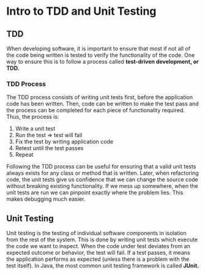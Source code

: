 # Intro to TDD and Unit Testing
## TDD
When developing software, it is important to ensure that most if not all of the code being written is tested to verify the functionality of the code. One way to ensure this is to follow a process called **test-driven development, or TDD.**

### TDD Process
The TDD process consists of writing unit tests first, before the application code has been written. Then, code can be written to make the test pass and the process can be completed for each piece of functionality required. Thus, the process is:
1) Write a unit test
2) Run the test => test will fail
3) Fix the test by writing application code
4) Retest until the test passes
5) Repeat

Following the TDD process can be useful for ensuring that a valid unit tests always exists for any class or method that is written. Later, when refactoring code, the unit tests give us confidence that we can change the source code without breaking existing functionality. If we mess up somewhere, when the unit tests are run we can pinpoint exactly where the problem lies. This makes debugging much easier.

## Unit Testing
Unit testing is the testing of individual software components in isolation from the rest of the system. This is done by writing unit tests which execute the code we want to inspect. When the code under test deviates from an expected outcome or behavior, the test will fail. If a test passes, it means the application performs as expected (unless there is a problem with the test itself). In Java, the most common unit testing framework is called **JUnit.**